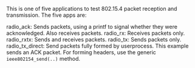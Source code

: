 This is one of five  applications to test 802.15.4 packet reception
and transmission. The five apps are:

radio_ack: Sends packets, using a printf to signal whether they were
           acknowledged. Also receives packets.
radio_rx: Receives packets only.
radio_rxtx: Sends and receives packets.
radio_tx: Sends packets only.
radio_tx_direct: Send packets fully formed by userprocess. This example sends an ACK packet. For forming headers, use the generic `ieee802154_send(..)` method. 